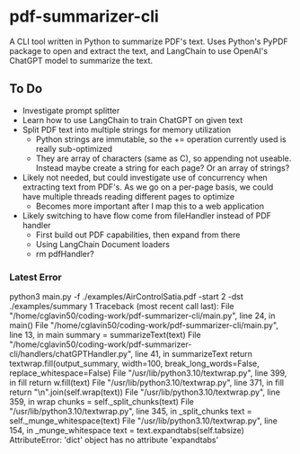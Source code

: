 # pdf-summarizer-cli

A CLI tool written in Python to summarize PDF's text. Uses Python's PyPDF package to open and extract the text, and LangChain to use OpenAI's ChatGPT model to summarize the text.

## To Do

- Investigate prompt splitter
- Learn how to use LangChain to train ChatGPT on given text
- Split PDF text into multiple strings for memory utilization
    - Python strings are immutable, so the += operation currently used is really sub-optimized
    - They are array of characters (same as C), so appending not useable. Instead maybe create a string for each page? Or an array of strings?
- Likely not needed, but could investigate use of concurrency when extracting text from PDF's. As we go on a per-page basis, we could have multiple threads reading different pages to optimize
    - Becomes more important after I map this to a web application
- Likely switching to have flow come from fileHandler instead of PDF handler
    - First build out PDF capabilities, then expand from there
    - Using LangChain Document loaders
    - rm pdfHandler?

### Latest Error

 python3 main.py -f ./examples/AirControlSatia.pdf -start 2 -dst ./examples/summary
1
Traceback (most recent call last):
  File "/home/cglavin50/coding-work/pdf-summarizer-cli/main.py", line 24, in <module>
    main()
  File "/home/cglavin50/coding-work/pdf-summarizer-cli/main.py", line 13, in main
    summary = summarizeText(text)
  File "/home/cglavin50/coding-work/pdf-summarizer-cli/handlers/chatGPTHandler.py", line 41, in summarizeText
    return textwrap.fill(output_summary, width=100, break_long_words=False, replace_whitespace=False)
  File "/usr/lib/python3.10/textwrap.py", line 399, in fill
    return w.fill(text)
  File "/usr/lib/python3.10/textwrap.py", line 371, in fill
    return "\n".join(self.wrap(text))
  File "/usr/lib/python3.10/textwrap.py", line 359, in wrap
    chunks = self._split_chunks(text)
  File "/usr/lib/python3.10/textwrap.py", line 345, in _split_chunks
    text = self._munge_whitespace(text)
  File "/usr/lib/python3.10/textwrap.py", line 154, in _munge_whitespace
    text = text.expandtabs(self.tabsize)
AttributeError: 'dict' object has no attribute 'expandtabs'
